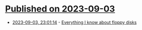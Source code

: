 # [Published on 2023-09-03](index.md)

* [2023-09-03, 23:01:14](https://lobste.rs/s/9v4oym/everything_i_know_about_floppy_disks) - [Everything I know about floppy disks](https://thejpster.org.uk/blog/blog-2023-08-28/)
